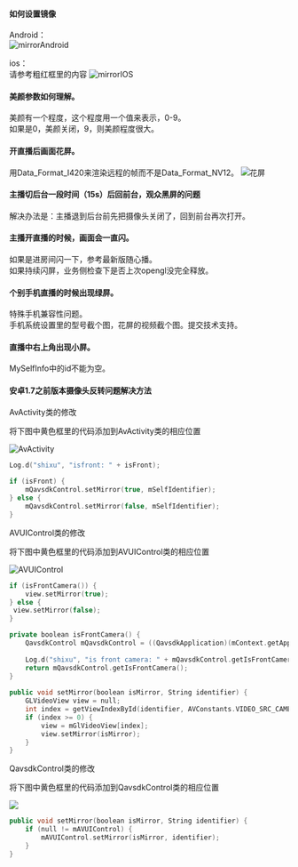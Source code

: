 #### 如何设置镜像  
Android：  
![mirrorAndroid](http://imgcache.tce.fsphere.cn/image/mccdn.qcloud.com/static/img/9148c0611d28be304e4bd96dd20341ba/image.png)
	
ios：   
请参考粗红框里的内容
![mirrorIOS](http://imgcache.tce.fsphere.cn/image/mccdn.qcloud.com/static/img/484da1414d62848bf0d77845586b7f02/image.png)

#### 美颜参数如何理解。  
美颜有一个程度，这个程度用一个值来表示，0-9。  
如果是0，美颜关闭，9，则美颜程度很大。

#### 开直播后画面花屏。  
用Data_Format_I420来渲染远程的帧而不是Data_Format_NV12。
![花屏](http://imgcache.tce.fsphere.cn/image/mccdn.qcloud.com/static/img/1545ecd928d6cd59c2944b5699a2c02b/image.png)

#### 主播切后台一段时间（15s）后回前台，观众黑屏的问题
解决办法是：主播退到后台前先把摄像头关闭了，回到前台再次打开。

	
#### 主播开直播的时候，画面会一直闪。  
如果是进房间闪一下，参考最新版随心播。  
如果持续闪屏，业务侧检查下是否上次opengl没完全释放。
		
#### 个别手机直播的时候出现绿屏。  
特殊手机兼容性问题。  
手机系统设置里的型号截个图，花屏的视频截个图。提交技术支持。
		
#### 直播中右上角出现小屏。    
MySelfInfo中的id不能为空。

#### 安卓1.7之前版本摄像头反转问题解决方法

AvActivity类的修改

将下图中黄色框里的代码添加到AvActivity类的相应位置

![AvActivity](http://imgcache.tce.fsphere.cn/image/mccdn.qcloud.com/img56cde3ee57ed1.png)

```c++
Log.d("shixu", "isfront: " + isFront);
				
if (isFront) {
	mQavsdkControl.setMirror(true, mSelfIdentifier);
} else {
	mQavsdkControl.setMirror(false, mSelfIdentifier);
}
```

AVUIControl类的修改

将下图中黄色框里的代码添加到AVUIControl类的相应位置

![AVUIControl](http://imgcache.tce.fsphere.cn/image/mccdn.qcloud.com/img56cde50e6c1dc.png)

```c++
if (isFrontCamera()) {
	view.setMirror(true);
} else {
 view.setMirror(false);
}
```

```c++
private boolean isFrontCamera() {
    QavsdkControl mQavsdkControl = ((QavsdkApplication)(mContext.getApplicationContext())).getQavsdkControl();
		
    Log.d("shixu", "is front camera: " + mQavsdkControl.getIsFrontCamera());
    return mQavsdkControl.getIsFrontCamera();
}
	
public void setMirror(boolean isMirror, String identifier) {
    GLVideoView view = null;
    int index = getViewIndexById(identifier, AVConstants.VIDEO_SRC_CAMERA);		
    if (index >= 0) {
        view = mGlVideoView[index];
        view.setMirror(isMirror);
    }
}
```

QavsdkControl类的修改

将下图中黄色框里的代码添加到QavsdkControl类的相应位置

![](http://imgcache.tce.fsphere.cn/image/mccdn.qcloud.com/img56cde60fd1e7c.png)

```c++
public void setMirror(boolean isMirror, String identifier) {
    if (null != mAVUIControl) {
        mAVUIControl.setMirror(isMirror, identifier);
    }
}
```